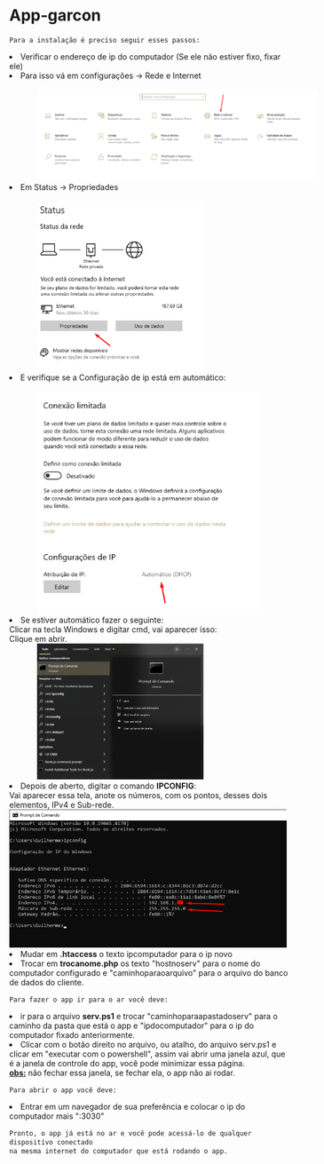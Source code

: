 # App-garcon

    Para a instalação é preciso seguir esses passos:

<li> Verificar o endereço de ip do computador (Se ele não estiver fixo, fixar ele)</li>
<li> Para isso vá em configurações -> Rede e Internet</li> <br> 
<img src="./imgs/Readme/rede.png" style="width: 600px; margin-left: 50px"> <br>
<li> Em Status -> Propriedades</li> <br>
<img src="./imgs/Readme/proprede.png" style="width: 300px; margin-left: 50px"> <br>
<li> E verifique se a Configuração de ip está em automático:</li> <br>
<img src="./imgs/Readme/auto.png" style="height: 400px; margin-left: 50px"> <br>
<li>Se estiver automático fazer o seguinte:  <br>
Clicar na tecla Windows e digitar cmd, vai aparecer isso: <br>
Clique em abrir.</li>
<img src="./imgs/Readme/cmd.png" style="width: 300px; margin-left: 50px"> <br>
<li> Depois de aberto, digitar o comando <b>IPCONFIG</b>:
<br> Vai aparecer essa tela, anote os números, com os pontos, desses dois elementos, IPv4 e Sub-rede.</li>
<img src="./imgs/Readme/cmd2.png" style="width: 500px">

<li> Mudar em <b>.htaccess</b> o texto ipcomputador para o ip novo</li>
<li> Trocar em <b>trocanome.php</b> os texto "hostnoserv" para o nome do computador configurado e "caminhoparaoarquivo" para o arquivo do banco de dados do cliente.</li>

    Para fazer o app ir para o ar você deve:

<li> ir para o arquivo <b>serv.ps1</b> e trocar "caminhoparaapastadoserv" para o caminho da pasta que está o app e "ipdocomputador" para o ip do computador fixado anteriormente.</li>
<li> Clicar com o botão direito no arquivo, ou atalho, do arquivo serv.ps1 e clicar em "executar com o powershell", assim vai abrir uma janela azul, que é a janela de controle do app, você pode minimizar essa página.</li>
<u><b>obs:</b></u> não fechar essa janela, se fechar ela, o app não ai rodar.

    Para abrir o app você deve:
<li>Entrar em um navegador de sua preferência e colocar o ip do computador mais ":3030"</li>

    Pronto, o app já está no ar e você pode acessá-lo de qualquer dispositívo conectado
    na mesma internet do computador que está rodando o app.

